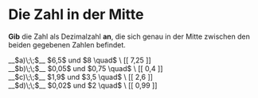 <!--
version:  0.0.1

language: de

@style
input {
    text-align: center;
}

.flex-container {
    display: flex;
    flex-wrap: wrap;
    align-items: stretch;
    gap: 20px;
}

.flex-child {
    flex: 1;
    min-width: 350px;
    margin-right: 20px;
}

@media (max-width: 400px) {
    .flex-child {
        flex: 100%;
        margin-right: 0;
    }
}
@end

formula: \carry   \textcolor{red}{\scriptsize #1}
formula: \digit   \rlap{\carry{#1}}\phantom{#2}#2
formula: \permil  \text{‰}

import: https://raw.githubusercontent.com/LiaTemplates/Tikz-Jax/main/README.md

script: https://cdn.jsdelivr.net/gh/LiaTemplates/Tikz-Jax@main/dist/index.js


tags: Dezimalzahlen, Zahlenverständnis, sehr leicht, sehr niedrig, Angeben

comment: Wie heißt die Zahl, die genau in der Mitte zwischen den beiden gegebenen Zahlen liegt?

author: Martin Lommatzsch

-->




# Die Zahl in der Mitte

**Gib** die Zahl als Dezimalzahl **an**, die sich genau in der Mitte zwischen den beiden gegebenen Zahlen befindet.





<section class="flex-container">

<div class="flex-child">
__$a)\;\;$__ $6,5$ und $8 \quad$ \
[[ 7,25  ]] 
</div>
<div class="flex-child">
__$b)\;\;$__ $0,05$ und $0,75 \quad$ \
[[ 0,4   ]] 
</div> 
<div class="flex-child">
__$c)\;\;$__ $1,9$ und $3,5 \quad$ \
[[ 2,6   ]] 
</div> 
<div class="flex-child">
__$d)\;\;$__ $0,02$ und $2 \quad$ \
[[ 0,99  ]] 
</div> 
</section>








